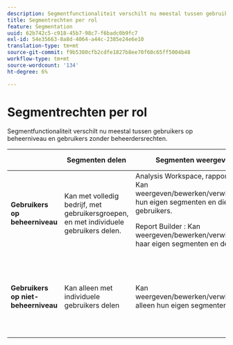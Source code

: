 ```yaml
---
description: Segmentfunctionaliteit verschilt nu meestal tussen gebruikers op beheerniveau en gebruikers zonder beheerdersrechten.
title: Segmentrechten per rol
feature: Segmentation
uuid: 62b742c5-c918-45b7-98c7-f6badc0b9fc7
exl-id: 54e35663-8a8d-4064-a44c-2385e24e6e10
translation-type: tm+mt
source-git-commit: f9b5380cfb2cdfe1827b8ee70f60c65ff5004b48
workflow-type: tm+mt
source-wordcount: '134'
ht-degree: 6%

---
```


# Segmentrechten per rol

Segmentfunctionaliteit verschilt nu meestal tussen gebruikers op beheerniveau en gebruikers zonder beheerdersrechten.

<table id="table_13F72FD90C964B86BD4B51E6F51ED292"> 
 <thead> 
  <tr> 
   <th colname="col1" class="entry"></th> 
   <th colname="col2" class="entry"> Segmenten delen </th> 
   <th colname="col3" class="entry"> Segmenten weergeven/beheren </th> 
   <th colname="col4" class="entry"> Segmenten goedkeuren </th> 
   <th colname="col5" class="entry"> Segmenten toepassen </th> 
  </tr> 
 </thead>
 <tbody> 
  <tr> 
   <td colname="col1"> <b>Gebruikers op beheerniveau</b> </td> 
   <td colname="col2"> Kan met volledig bedrijf, met gebruikersgroepen, en met individuele gebruikers delen. </td> 
   <td colname="col3"> <span class="keyword"> Analysis Workspace, rapporten en analyses  </span>: Kan weergeven/bewerken/verwijderen/enzovoort. hun eigen segmenten en die van andere gebruikers. <p> <span class="keyword"> Report Builder  </span>: Kan weergeven/bewerken/verwijderen/enzovoort. haar eigen segmenten en de delen ervan. </p> </td> 
   <td colname="col4"> Kan segmenten als canonicaal goedkeuren. </td> 
   <td colname="col5"> Kan elk segment in de hele organisatie toepassen. </td> 
  </tr> 
  <tr> 
   <td colname="col1"> <b>Gebruikers op niet-beheerniveau</b> </td> 
   <td colname="col2"> Kan alleen met individuele gebruikers delen </td> 
   <td colname="col3"> Kan weergeven/bewerken/verwijderen/enzovoort. alleen hun eigen segmenten. </td> 
   <td colname="col4"> alleen goedgekeurde segmenten kunnen verbruiken; kan niet markeren als goedgekeurd. </td> 
   <td colname="col5"> Kan hun eigen segmenten en segmenten toepassen die met hen zijn gedeeld. </td> 
  </tr> 
 </tbody> 
</table>
